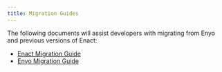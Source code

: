 ```yaml
---
title: Migration Guides
---
```


The following documents will assist developers with migrating from Enyo and previous versions of Enact:

* [Enact Migration Guide](./enact/migrating-enact-apps.md)
* [Enyo Migration Guide](./enyo/index.md)
